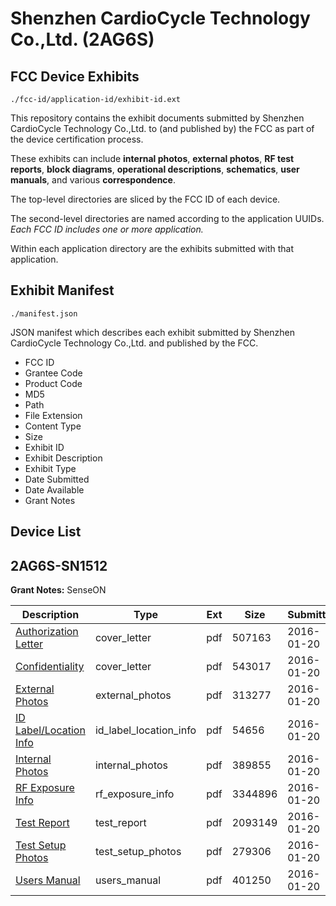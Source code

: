 # Shenzhen CardioCycle Technology Co.,Ltd. (2AG6S)
## FCC Device Exhibits

```
./fcc-id/application-id/exhibit-id.ext
```

This repository contains the exhibit documents submitted by Shenzhen CardioCycle Technology Co.,Ltd. to (and published by) the FCC as part of the device certification process.

These exhibits can include **internal photos**, **external photos**, **RF test reports**, **block diagrams**, **operational descriptions**, **schematics**, **user manuals**, and various **correspondence**.

The top-level directories are sliced by the FCC ID of each device.

The second-level directories are named according to the application UUIDs. *Each FCC ID includes one or more application.*

Within each application directory are the exhibits submitted with that application. 

## Exhibit Manifest

```
./manifest.json
```

JSON manifest which describes each exhibit submitted by Shenzhen CardioCycle Technology Co.,Ltd. and published by the FCC.

- FCC ID
- Grantee Code
- Product Code
- MD5
- Path
- File Extension
- Content Type
- Size
- Exhibit ID
- Exhibit Description
- Exhibit Type
- Date Submitted
- Date Available
- Grant Notes

## Device List
## 2AG6S-SN1512
**Grant Notes:** SenseON

| Description | Type | Ext | Size | Submitted | Available |
| ----------- | ---- | --- | ---- | --------- | --------- |
| [Authorization Letter](2AG6S-SN1512/9a9baaef867c9fa9d039a780d88dcc6d/2878004.pdf) | cover_letter | pdf | 507163 | 2016-01-20 | 2016-01-21 |
| [Confidentiality](2AG6S-SN1512/9a9baaef867c9fa9d039a780d88dcc6d/2878005.pdf) | cover_letter | pdf | 543017 | 2016-01-20 | 2016-01-21 |
| [External Photos](2AG6S-SN1512/9a9baaef867c9fa9d039a780d88dcc6d/2877998.pdf) | external_photos | pdf | 313277 | 2016-01-20 | 2016-01-21 |
| [ID Label/Location Info](2AG6S-SN1512/9a9baaef867c9fa9d039a780d88dcc6d/2878000.pdf) | id_label_location_info | pdf | 54656 | 2016-01-20 | 2016-01-21 |
| [Internal Photos](2AG6S-SN1512/9a9baaef867c9fa9d039a780d88dcc6d/2877999.pdf) | internal_photos | pdf | 389855 | 2016-01-20 | 2016-01-21 |
| [RF Exposure Info](2AG6S-SN1512/9a9baaef867c9fa9d039a780d88dcc6d/2878006.pdf) | rf_exposure_info | pdf | 3344896 | 2016-01-20 | 2016-01-21 |
| [Test Report](2AG6S-SN1512/9a9baaef867c9fa9d039a780d88dcc6d/2878007.pdf) | test_report | pdf | 2093149 | 2016-01-20 | 2016-01-21 |
| [Test Setup Photos](2AG6S-SN1512/9a9baaef867c9fa9d039a780d88dcc6d/2878002.pdf) | test_setup_photos | pdf | 279306 | 2016-01-20 | 2016-01-21 |
| [Users Manual](2AG6S-SN1512/9a9baaef867c9fa9d039a780d88dcc6d/2878003.pdf) | users_manual | pdf | 401250 | 2016-01-20 | 2016-01-21 |
